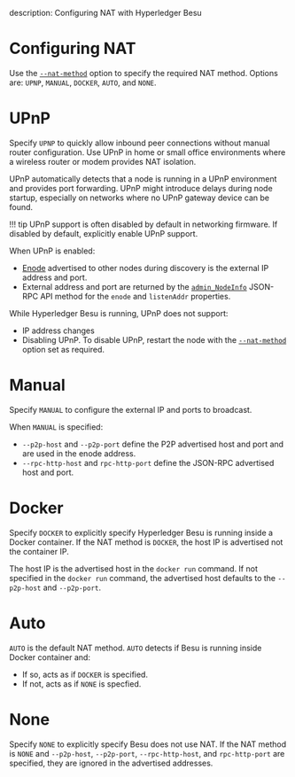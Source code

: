 description: Configuring NAT with Hyperledger Besu
<!--- END of page meta data -->

# Configuring NAT 

Use the [`--nat-method`](../../Reference/CLI/CLI-Syntax.md#nat-method) option to specify the required 
NAT method. Options are: `UPNP`, `MANUAL`, `DOCKER`, `AUTO`, and `NONE`. 

# UPnP

Specify `UPNP` to quickly allow inbound peer connections without manual router configuration. Use UPnP 
in home or small office environments where a wireless router or modem provides NAT isolation. 

UPnP automatically detects that a node is running in a UPnP environment and provides port forwarding. 
UPnP might introduce delays during node startup, especially on networks where no UPnP gateway device can be found.

!!! tip 
    UPnP support is often disabled by default in networking firmware. If disabled by default, explicitly
    enable UPnP support. 
    
When UPnP is enabled: 

* [Enode](../../Concepts/Node-Keys.md#enode-url) advertised to other nodes during discovery is the external IP address and port. 
* External address and port are returned by the [`admin_NodeInfo`](../../Reference/API-Methods.md#admin_nodeinfo)
  JSON-RPC API method for the `enode` and `listenAddr` properties. 
  
While Hyperledger Besu is running, UPnP does not support: 

* IP address changes
* Disabling UPnP. To disable UPnP, restart the node with the [`--nat-method`](../../Reference/CLI/CLI-Syntax.md#nat-method)
option set as required. 

# Manual 

Specify `MANUAL` to configure the external IP and ports to broadcast. 

When `MANUAL` is specified:  

* `--p2p-host` and `--p2p-port` define the P2P advertised host and port and are used in the enode address.    
* `--rpc-http-host` and `rpc-http-port` define the JSON-RPC advertised host and port. 

# Docker 

Specify `DOCKER` to explicitly specify Hyperledger Besu is running inside a Docker container. 
If the NAT method is `DOCKER`, the host IP is advertised not the container IP. 

The host IP is the advertised host in the `docker run` command. If not specified in the `docker run`
command, the advertised host defaults to the `--p2p-host` and `--p2p-port`. 

# Auto 

`AUTO` is the default NAT method. `AUTO` detects if Besu is running inside Docker container and:  

* If so, acts as if `DOCKER` is specified.  
* If not, acts as if `NONE` is specfied. 

# None 

Specify `NONE` to explicitly specify Besu does not use NAT. If the NAT method is `NONE` and `--p2p-host`, 
`--p2p-port`, `--rpc-http-host`, and `rpc-http-port` are specified, they are ignored in the advertised 
addresses. 
